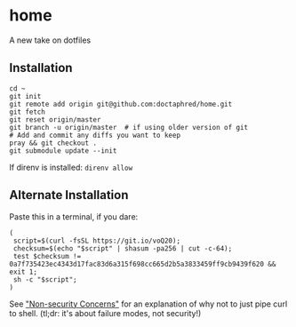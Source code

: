 # home
A new take on dotfiles

## Installation

    cd ~
    git init
    git remote add origin git@github.com:doctaphred/home.git
    git fetch
    git reset origin/master
    git branch -u origin/master  # if using older version of git
    # Add and commit any diffs you want to keep
    pray && git checkout .
    git submodule update --init


If direnv is installed: `direnv allow`


## Alternate Installation

Paste this in a terminal, if you dare:

    (
     script=$(curl -fsSL https://git.io/voQ20);
     checksum=$(echo "$script" | shasum -pa256 | cut -c-64);
     test $checksum != 0a7f735423ec4343d17fac83d6a315f698cc665d2b5a3833459ff9cb9439f620 && exit 1;
     sh -c "$script";
    )

See ["Non-security Concerns"](https://sandstorm.io/news/2015-09-24-is-curl-bash-insecure-pgp-verified-install) for an explanation of why not to just pipe curl to shell. (tl;dr: it's about failure modes, not security!)

